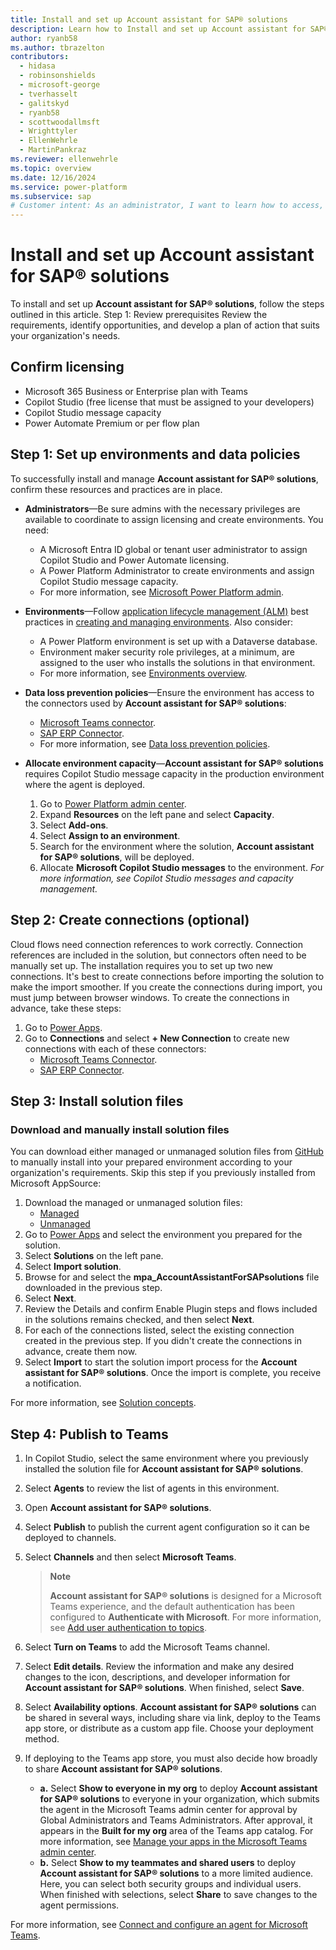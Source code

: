 ```yaml
---
title: Install and set up Account assistant for SAP® solutions
description: Learn how to Install and set up Account assistant for SAP® solutions.
author: ryanb58
ms.author: tbrazelton
contributors:
  - hidasa
  - robinsonshields
  - microsoft-george
  - tverhasselt
  - galitskyd
  - ryanb58
  - scottwoodallmsft
  - Wrighttyler
  - EllenWehrle
  - MartinPankraz
ms.reviewer: ellenwehrle
ms.topic: overview
ms.date: 12/16/2024
ms.service: power-platform
ms.subservice: sap
# Customer intent: As an administrator, I want to learn how to access, install, and set up the Account assistant for SAP® solutions.
---
```


# Install and set up **Account assistant for SAP® solutions**
To install and set up **Account assistant for SAP® solutions**, follow the steps outlined in this article.
Step 1: Review prerequisites
Review the requirements, identify opportunities, and develop a plan of action that suits your organization's needs.

## Confirm licensing
-	Microsoft 365 Business or Enterprise plan with Teams
-	Copilot Studio (free license that must be assigned to your developers)
-	Copilot Studio message capacity
-	Power Automate Premium or per flow plan

## Step 1: Set up environments and data policies

To successfully install and manage **Account assistant for SAP® solutions**, confirm these resources and practices are in place.
- **Administrators**—Be sure admins with the necessary privileges are available to coordinate to assign licensing and create environments. You need:
    - A Microsoft Entra ID global or tenant user administrator to assign Copilot Studio and Power Automate licensing.
    - A Power Platform Administrator to create environments and assign Copilot Studio message capacity.
    - For more information, see [Microsoft Power Platform admin](/power-platform/admin).
- **Environments**—Follow [application lifecycle management (ALM)](/power-platform/alm) best practices in [creating and managing environments](/power-platform/admin/create-environment). Also consider:
    - A Power Platform environment is set up with a Dataverse database.
    - Environment maker security role privileges, at a minimum, are assigned to the user who installs the solutions in that environment.
    - For more information, see [Environments overview](/power-platform/admin/environments-overview).
- **Data loss prevention policies**—Ensure the environment has access to the connectors used by **Account assistant for SAP® solutions**:
    - [Microsoft Teams connector](/connectors/teams/).
    - [SAP ERP Connector](/connectors/saperp/).
    - For more information, see [Data loss prevention policies](/power-platform/admin/wp-data-loss-prevention).
- **Allocate environment capacity**—**Account assistant for SAP® solutions** requires Copilot Studio message capacity in the production environment where the agent is deployed.

    1.	Go to [Power Platform admin center](https://admin.powerplatform.microsoft.com/).
    2.	Expand **Resources** on the left pane and select **Capacity**.
    3.	Select **Add-ons**.
    4.	Select **Assign to an environment**.
    5.	Search for the environment where the solution, **Account assistant for SAP® solutions**, will be deployed.
    6.	Allocate **Microsoft Copilot Studio messages** to the environment.
        _For more information, see Copilot Studio messages and capacity management._

## Step 2: Create connections (optional)
Cloud flows need connection references to work correctly. Connection references are included in the solution, but connectors often need to be manually set up.
The installation requires you to set up two new connections. It's best to create connections before importing the solution to make the import smoother. If you create the connections during import, you must jump between browser windows.
To create the connections in advance, take these steps:
1.	Go to [Power Apps](https://make.powerapps.com/).
2.	Go to **Connections** and select **+ New Connection** to create new connections with each of these connectors:
    - [Microsoft Teams Connector](/connectors/teams/).
    - [SAP ERP Connector](/connectors/saperp/).

## Step 3: Install solution files

### Download and manually install solution files
You can download either managed or unmanaged solution files from [GitHub](https://aka.ms/agents/account-assistant-for-sap/github) to manually install into your prepared environment according to your organization's requirements. Skip this step if you previously installed from Microsoft AppSource:
1.	Download the managed or unmanaged solution files:
    - [Managed](https://aka.ms/agents/account-assistant-for-sap/managed)
    - [Unmanaged](https://aka.ms/agents/account-assistant-for-sap/unmanaged)
2.	Go to [Power Apps](https://make.powerapps.com/) and select the environment you prepared for the solution.
3.	Select **Solutions** on the left pane.
4.	Select **Import solution**.
5.	Browse for and select the **mpa_AccountAssistantForSAPsolutions** file downloaded in the previous step.
6.	Select **Next**.
7.	Review the Details and confirm Enable Plugin steps and flows included in the solutions remains checked, and then select **Next**.
8.	For each of the connections listed, select the existing connection created in the previous step. If you didn't create the connections in advance, create them now.
9.	Select **Import** to start the solution import process for the **Account assistant for SAP® solutions**. Once the import is complete, you receive a notification.

For more information, see [Solution concepts](/power-platform/alm/solution-concepts-alm).

## Step 4: Publish to Teams
1.	In Copilot Studio, select the same environment where you previously installed the solution file for **Account assistant for SAP® solutions**.
2.	Select **Agents** to review the list of agents in this environment.
3.	Open ****Account assistant for SAP® solutions****.
4.	Select **Publish** to publish the current agent configuration so it can be deployed to channels.
5.	Select **Channels** and then select **Microsoft Teams**.

    
    > **Note**
    >
    > **Account assistant for SAP® solutions** is designed for a Microsoft Teams experience, and the default authentication has been configured to **Authenticate with Microsoft**. For more information, see [Add user authentication to topics](/microsoft-copilot-studio/advanced-end-user-authentication).
    

6.	Select **Turn on Teams** to add the Microsoft Teams channel.
7.	Select **Edit details**. Review the information and make any desired changes to the icon, descriptions, and developer information for **Account assistant for SAP® solutions**. When finished, select **Save**.
8.	Select **Availability options**. **Account assistant for SAP® solutions** can be shared in several ways, including share via link, deploy to the Teams app store, or distribute as a custom app file. Choose your deployment method.
9.	If deploying to the Teams app store, you must also decide how broadly to share **Account assistant for SAP® solutions**.
    - **a.** Select **Show to everyone in my org** to deploy **Account assistant for SAP® solutions** to everyone in your organization, which submits the agent in the Microsoft Teams admin center for approval by Global Administrators and Teams Administrators. After approval, it appears in the **Built for my org** area of the Teams app catalog. For more information, see [Manage your apps in the Microsoft Teams admin center](/microsoftteams/manage-apps).
    - **b.** Select **Show to my teammates and shared users** to deploy **Account assistant for SAP® solutions** to a more limited audience. Here, you can select both security groups and individual users. When finished with selections, select **Share** to save changes to the agent permissions.

For more information, see [Connect and configure an agent for Microsoft Teams](/microsoft-copilot-studio/publication-add-bot-to-microsoft-teams).

